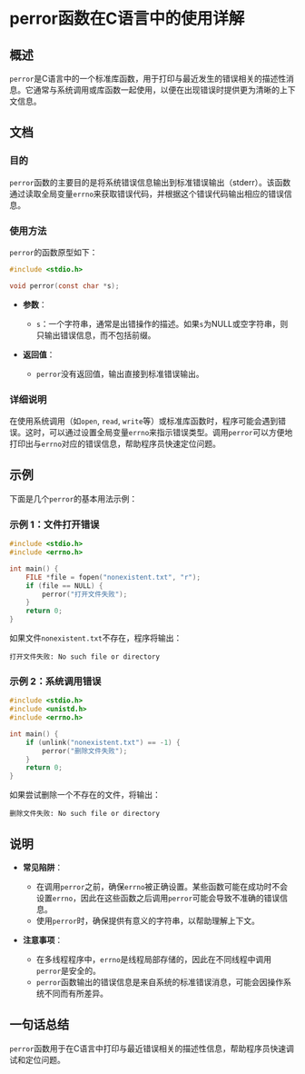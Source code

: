 <!--
Meta Description: # perror函数在C语言中的使用详解 ## 概述 `perror`是C语言中的一个标准库函数，用于打印与最近发生的错误相关的描述性消息。它通常与系统调用或库函数一起使用，以便在出现错误时提供更为清晰的上下文信息。 ## 文档 ### 目的 `perror`函数的主要目的是将系统错误信息输出到标准...
Meta Keywords: perror, errno, include, file, stdio
-->

# perror函数在C语言中的使用详解

## 概述
`perror`是C语言中的一个标准库函数，用于打印与最近发生的错误相关的描述性消息。它通常与系统调用或库函数一起使用，以便在出现错误时提供更为清晰的上下文信息。

## 文档
### 目的
`perror`函数的主要目的是将系统错误信息输出到标准错误输出（stderr）。该函数通过读取全局变量`errno`来获取错误代码，并根据这个错误代码输出相应的错误信息。

### 使用方法
`perror`的函数原型如下：

```c
#include <stdio.h>

void perror(const char *s);
```

- **参数**：
  - `s`：一个字符串，通常是出错操作的描述。如果`s`为NULL或空字符串，则只输出错误信息，而不包括前缀。

- **返回值**：
  - `perror`没有返回值，输出直接到标准错误输出。

### 详细说明
在使用系统调用（如`open`, `read`, `write`等）或标准库函数时，程序可能会遇到错误。这时，可以通过设置全局变量`errno`来指示错误类型。调用`perror`可以方便地打印出与`errno`对应的错误信息，帮助程序员快速定位问题。

## 示例
下面是几个`perror`的基本用法示例：

### 示例 1：文件打开错误
```c
#include <stdio.h>
#include <errno.h>

int main() {
    FILE *file = fopen("nonexistent.txt", "r");
    if (file == NULL) {
        perror("打开文件失败");
    }
    return 0;
}
```
如果文件`nonexistent.txt`不存在，程序将输出：
```
打开文件失败: No such file or directory
```

### 示例 2：系统调用错误
```c
#include <stdio.h>
#include <unistd.h>
#include <errno.h>

int main() {
    if (unlink("nonexistent.txt") == -1) {
        perror("删除文件失败");
    }
    return 0;
}
```
如果尝试删除一个不存在的文件，将输出：
```
删除文件失败: No such file or directory
```

## 说明
- **常见陷阱**：
  - 在调用`perror`之前，确保`errno`被正确设置。某些函数可能在成功时不会设置`errno`，因此在这些函数之后调用`perror`可能会导致不准确的错误信息。
  - 使用`perror`时，确保提供有意义的字符串，以帮助理解上下文。

- **注意事项**：
  - 在多线程程序中，`errno`是线程局部存储的，因此在不同线程中调用`perror`是安全的。
  - `perror`函数输出的错误信息是来自系统的标准错误消息，可能会因操作系统不同而有所差异。

## 一句话总结
`perror`函数用于在C语言中打印与最近错误相关的描述性信息，帮助程序员快速调试和定位问题。